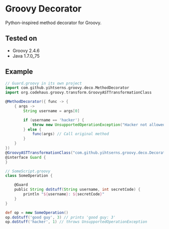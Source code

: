 Groovy Decorator
================
Python-inspired method decorator for Groovy.

Tested on
---------
- Groovy 2.4.6
- Java 1.7.0_75

Example
-------
```groovy
// Guard.groovy in its own project
import com.github.yihtserns.groovy.deco.MethodDecorator
import org.codehaus.groovy.transform.GroovyASTTransformationClass

@MethodDecorator({ func -> {
    { args ->
        String username = args[0]

        if (username == 'hacker') {
            throw new UnsupportedOperationException("Hacker not allowed")
        } else {
            func(args) // Call original method
        }
    }
})
@GroovyASTTransformationClass("com.github.yihtserns.groovy.deco.DecoratorASTTransformation")
@interface Guard {
}
```

```groovy
// SomeScript.groovy
class SomeOperation {

    @Guard
    public String doStuff(String username, int secretCode) {
        println "${username}: ${secretCode}"
    }
}

def op = new SomeOperation()
op.doStuff('good guy', 3) // prints 'good guy: 3'
op.doStuff('hacker', 1) // throws UnsupportedOperationException
```

